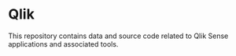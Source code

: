 # Qlik
This repository contains data and source code related to Qlik Sense applications and associated tools.
